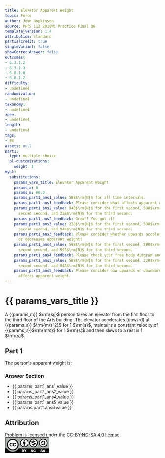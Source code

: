 ```yaml
---
title: Elevator Apparent Weight
topic: Force
author: John Hopkinson
source: PHYS 112 2018W1 Practice Final Q6
template_version: 1.4
attribution: standard
partialCredit: true
singleVariant: false
showCorrectAnswer: false
outcomes:
- 6.3.1.2
- 6.3.1.3
- 6.8.1.0
- 6.8.1.2
difficulty:
- undefined
randomization:
- undefined
taxonomy:
- undefined
span:
- undefined
length:
- undefined
tags:
- EX
assets: null
part1:
  type: multiple-choice
  pl-customizations:
    weight: 1
myst:
  substitutions:
    params_vars_title: Elevator Apparent Weight
    params_a: 6
    params_m: 60.0
    params_part1_ans1_value: 588$\rm{N}$ for all time intervals.
    params_part1_ans1_feedback: Please consider what affects apparent weight.
    params_part1_ans2_value: 948$\rm{N}$ for the first second, 588$\rm{N}$ for the
      second second, and 228$\rm{N}$ for the third second.
    params_part1_ans2_feedback: Great! You got it!
    params_part1_ans3_value: 228$\rm{N}$ for the first second, 588$\rm{N}$ for the
      second second, and 948$\rm{N}$ for the third second.
    params_part1_ans3_feedback: Please consider whether upwards acceleration increases
      or decreases apparent weight!
    params_part1_ans4_value: 598$\rm{N}$ for the first second, 588$\rm{N}$ for the
      second second, and 593$\rm{N}$ for the third second.
    params_part1_ans4_feedback: Please check your free body diagram and calculations!
    params_part1_ans5_value: 588$\rm{N}$ for the first second, 228$\rm{N}$ for the
      second second, and 948$\rm{N}$ for the third second.
    params_part1_ans5_feedback: Please consider how upwards or downwards acceleration
      affects apparent weight.
---
```

# {{ params_vars_title }}
A {{params_m}} $\rm{kg}$ person takes an elevator from the first floor to the third floor of the Arts building. The elevator accelerates (upward) at {{params_a}} $\rm{m/s^2}$ for 1 $\rm{s}$, maintains a constant velocity of {{params_a}}$\rm{m/s}$ for 1 $\rm{s}$ and then slows to a rest in 1 $\rm{s}$.

## Part 1

The person's apparent weight is:

### Answer Section

- {{ params_part1_ans1_value }}
- {{ params_part1_ans2_value }}
- {{ params_part1_ans4_value }}
- {{ params_part1_ans5_value }}
- {{ params.part1.ans6.value }}

## Attribution

Problem is licensed under the [CC-BY-NC-SA 4.0 license](https://creativecommons.org/licenses/by-nc-sa/4.0/).<br> ![The Creative Commons 4.0 license requiring attribution-BY, non-commercial-NC, and share-alike-SA license.](https://raw.githubusercontent.com/firasm/bits/master/by-nc-sa.png)